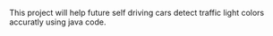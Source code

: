 This project will help future self driving cars detect traffic light colors accuratly using java code. 
